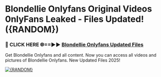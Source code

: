 # Blondellie Onlyfans Original Videos 0nlyFans Leaked - Files Updated! ({RANDOM})

<h3>🔴 CLICK HERE 🌐==►► <a href="https://betterlinks.top/A2PfLJ" rel="nofollow">Blondellie Onlyfans Updated Files</a></h3>

Get Blondellie Onlyfans and all content. Now you can access all videos and pictures of Blondellie Onlyfans. New Updated Files 2025!

[![{RANDOM}](https://i.imgur.com/ppqm5kG.gif)](https://betterlinks.top/A2PfLJ)